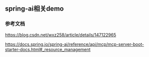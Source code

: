 ## spring-ai相关demo

### 参考文档
https://blog.csdn.net/wxz258/article/details/147122965

https://docs.spring.io/spring-ai/reference/api/mcp/mcp-server-boot-starter-docs.html#_resource_management

